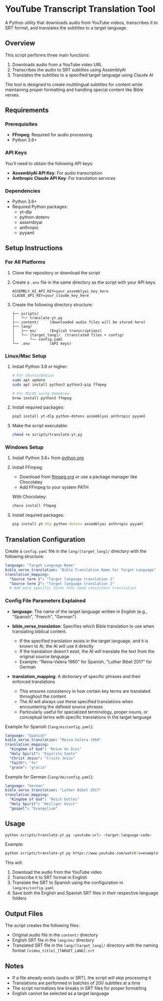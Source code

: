 # YouTube Transcript Translation Tool

A Python utility that downloads audio from YouTube videos, transcribes it to SRT format, and translates the subtitles to a target language.

## Overview

This script performs three main functions:
1. Downloads audio from a YouTube video URL
2. Transcribes the audio to SRT subtitles using AssemblyAI
3. Translates the subtitles to a specified target language using Claude AI

The tool is designed to create multilingual subtitles for content while maintaining proper formatting and handling special content like Bible verses.

## Requirements

### Prerequisites

- **FFmpeg**: Required for audio processing
- Python 3.6+

### API Keys

You'll need to obtain the following API keys:
- **AssemblyAI API Key**: For audio transcription
- **Anthropic Claude API Key**: For translation services

### Dependencies

- Python 3.6+
- Required Python packages:
  - yt-dlp
  - python-dotenv
  - assemblyai
  - anthropic
  - pyyaml

## Setup Instructions

### For All Platforms

1. Clone the repository or download the script

2. Create a `.env` file in the same directory as the script with your API keys:
   ```
   ASSEMBLY_AI_API_KEY=your_assemblyai_key_here
   CLAUDE_API_KEY=your_claude_key_here
   ```

3. Create the following directory structure:
   ```
   ├── scripts/
   │   └── translate-yt.py
   ├── content/     (downloaded audio files will be stored here)
   ├── lang/
   │   ├── en/      (English transcriptions)
   │   └── [target_lang]/  (translated files + config)
   │       └── config.yaml
   └── .env         (API keys)
   ```

### Linux/Mac Setup

1. Install Python 3.6 or higher:
   ```bash
   # For Ubuntu/Debian
   sudo apt update
   sudo apt install python3 python3-pip ffmpeg
   
   # For MacOS using Homebrew
   brew install python3 ffmpeg
   ```

2. Install required packages:
   ```bash
   pip3 install yt-dlp python-dotenv assemblyai anthropic pyyaml
   ```

3. Make the script executable:
   ```bash
   chmod +x scripts/translate-yt.py
   ```

### Windows Setup

1. Install Python 3.6+ from [python.org](https://www.python.org/downloads/windows/)

2. Install FFmpeg:
   - Download from [ffmpeg.org](https://ffmpeg.org/download.html) or use a package manager like Chocolatey
   - Add FFmpeg to your system PATH

   With Chocolatey:
   ```cmd
   choco install ffmpeg
   ```

3. Install required packages:
   ```cmd
   pip install yt-dlp python-dotenv assemblyai anthropic pyyaml
   ```

## Translation Configuration

Create a `config.yaml` file in the `lang/[target_lang]/` directory with the following structure:

```yaml
language: "Target Language Name"
bible_verse_translation: "Bible Translation Name for Target Language"
translation_mapping:
  "Source term 1": "Target language translation 1"
  "Source term 2": "Target language translation 2"
  # Add more specific terms that need consistent translation
```

### Config File Parameters Explained

- **language**: The name of the target language written in English (e.g., "Spanish", "French", "German")

- **bible_verse_translation**: Specifies which Bible translation to use when translating biblical content.
  - If the specified translation exists in the target language, and it is known to AI, the AI will use it directly
  - If the translation doesn't exist, the AI will translate the text from the original source language
  - Example: "Reina-Valera 1960" for Spanish, "Luther Bibel 2017" for German

- **translation_mapping**: A dictionary of specific phrases and their enforced translations
  - This ensures consistency in how certain key terms are translated throughout the content
  - The AI will always use these specified translations when encountering the defined source phrases
  - Particularly useful for specialized terminology, proper nouns, or conceptual terms with specific translations in the target language

Example for Spanish (`lang/es/config.yaml`):
```yaml
language: "Spanish"
bible_verse_translation: "Reina-Valera 1960"
translation_mapping:
  "Kingdom of God": "Reino de Dios"
  "Holy Spirit": "Espíritu Santo"
  "Christ Jesus": "Cristo Jesús"
  "faith": "fe"
  "grace": "gracia"
```

Example for German (`lang/de/config.yaml`):
```yaml
language: "German"
bible_verse_translation: "Luther Bibel 2017"
translation_mapping:
  "Kingdom of God": "Reich Gottes"
  "Holy Spirit": "Heiliger Geist"
  "gospel": "Evangelium"
```

## Usage

```bash
python scripts/translate-yt.py <youtube-url> <target-language-code>
```

Example:
```bash
python scripts/translate-yt.py https://www.youtube.com/watch?v=example es
```

This will:
1. Download the audio from the YouTube video
2. Transcribe it to SRT format in English
3. Translate the SRT to Spanish using the configuration in `lang/es/config.yaml`
4. Save both the English and Spanish SRT files in their respective language folders

## Output Files

The script creates the following files:
- Original audio file in the `content/` directory
- English SRT file in the `lang/en/` directory
- Translated SRT file in the `lang/[target_lang]/` directory with the naming format `[video_title]_[TARGET_LANG].srt`

## Notes

- If a file already exists (audio or SRT), the script will skip processing it
- Translations are performed in batches of 200 subtitles at a time
- The script normalizes line breaks in SRT files for proper formatting
- English cannot be selected as a target language